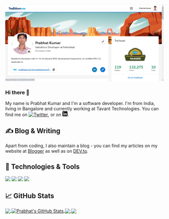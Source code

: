 <!--
**PrabhatKumar5990/prabhatkumar5990** is a ✨ _special_ ✨ repository because its `README.md` (this file) appears on your GitHub profile.

Here are some ideas to get you started:

- 🔭 I’m currently working on ...
- 🌱 I’m currently learning ...
- 👯 I’m looking to collaborate on ...
- 🤔 I’m looking for help with ...
- 💬 Ask me about ...
- 📫 How to reach me: ...
- 😄 Pronouns: ...
- ⚡ Fun fact: ...
-->

[![Header](https://raw.githubusercontent.com/PrabhatKumar5990/prabhatkumar5990/master/trailhead_profile.png "Header")](https://trailblazer.me/id/prabhatkumar5990)

### Hi there 👋

My name is Prabhat Kumar and I'm a software developer. I'm from India, living in Bangalore and currently working at Tavant Technologies. You can find me on [![Twitter][1.2]][1],  or on [![LinkedIn][3.2]][3].

## &#x270d; Blog & Writing

Apart from coding, I also maintain a blog - you can find my articles on my website at [Blogger](https://developers-anonymous.blogspot.com/) as well as on [DEV.to](https://dev.to/prabhatkumar5990).

## 🔧 Technologies & Tools

![](https://img.shields.io/badge/Code-JavaScript-green?style=for-the-badge&logo=javascript)
![](https://img.shields.io/badge/Code-HTML-green?style=for-the-badge&logo=html5)
![](https://img.shields.io/badge/Code-Apex-green?style=for-the-badge&logo=salesforce)
![](https://img.shields.io/badge/Code-LWC-green?style=for-the-badge&logo=salesforce)

## &#x1f4c8; GitHub Stats


<a href="https://github.com/PrabhatKumar5990/PrabhatKumar5990">
  <img align="center" src="https://github-readme-stats.vercel.app/api/top-langs?username=PrabhatKumar5990&theme=dark&show_icons=true&count_private=true&s=200" />
</a>
<a href="https://github.com/PrabhatKumar5990/PrabhatKumar5990">
  <img align="center" src="https://github-readme-stats.vercel.app/api?username=PrabhatKumar5990&show_icons=true&line_height=27&count_private=true&title_color=ffffff&text_color=c9cacc&icon_color=2bbc8a&bg_color=1d1f21&s=200" alt="Prabhat's GitHub Stats">
</a>

<a href="https://github.com/PrabhatKumar5990/LWCSuperBadge">
  <img align="center" src="https://github-readme-stats.vercel.app/api/pin/?username=PrabhatKumar5990&repo=LWCSuperBadge&title_color=ffffff&text_color=c9cacc&icon_color=2bbc8a&bg_color=1d1f21" />
</a>
<a href="https://github.com/PrabhatKumar5990/intro-to-heroku">
  <img align="center" src="https://github-readme-stats.vercel.app/api/pin/?username=PrabhatKumar5990&repo=intro-to-heroku&title_color=ffffff&text_color=c9cacc&icon_color=2bbc8a&bg_color=1d1f21" />
</a>
<!-- icons with padding -->

[1.1]: http://i.imgur.com/tXSoThF.png (twitter icon with padding)
[2.1]: http://i.imgur.com/0o48UoR.png (github icon with padding)

<!-- icons without padding -->

[1.2]: http://i.imgur.com/wWzX9uB.png (twitter icon without padding)
[2.2]: http://i.imgur.com/9I6NRUm.png (github icon without padding)
[3.2]: https://raw.githubusercontent.com/PrabhatKumar5990/PrabhatKumar5990/master/linkedin-3-16.png (LinkedIn icon without padding)

<!-- links to your social media accounts -->
[1]: https://twitter.com/prabhat4ce
[2]: https://github.com/PrabhatKumar5990
[3]: https://www.linkedin.com/in/prabhatkumar/





<!-- Resources -->
<!-- Icons: https://simpleicons.org/ -->
<!-- GitHub Stats: https://github.com/anuraghazra/github-readme-stats -->
<!-- Emojis: https://emojipedia.org/emoji/ -->
<!-- HTML Emojis: https://www.fileformat.info/index.htm -->
<!-- Shields: https://shields.io/ -->
<!-- Awesome GitHub Profile README: https://github.com/abhisheknaiidu/awesome-github-profile-readme -->
